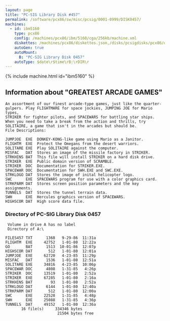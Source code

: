 ```yaml
---
layout: page
title: "PC-SIG Library Disk #457"
permalink: /software/pcx86/sw/misc/pcsig/0001-0999/DISK0457/
machines:
  - id: ibm5160
    type: pcx86
    config: /machines/pcx86/ibm/5160/cga/256kb/machine.xml
    diskettes: /machines/pcx86/diskettes.json,/disks/pcsigdisks/pcx86/diskettes.json
    autoGen: true
    autoMount:
      B: "PC-SIG Library Disk 0457"
    autoType: $date\r$time\rB:\rDIR\r
---
```


{% include machine.html id="ibm5160" %}

## Information about "GREATEST ARCADE GAMES"

    An assortment of our finest arcade-type games, just like the quarter-
    gulpers. Play FLIGHTMARE for space jockies, JUMPING JOE for Mario types,
    STRIKER for fighter pilots, and SPACEWARS for battling star ships.
    When you need to take a break from the action and thrills, try
    SOLITAIRE, a game that isn't in the arcades but should be.
    File Descriptions:
    
    JUMPJOE  EXE  DONKEY-KONG-like game using Mario as a Janitor.
    FLIGHTM  EXE  Protect the Omegans from the desert warriors.
    SOLITARE EXE  Play SOLITAIRE against the computer.
    MISFAC   DAT  Stores an image of the missile factory in STRIKER.
    STRKHINS BAT  This file will install STRIKER on a hard disk drive.
    STRIKER  EXE  Public domain version of SCRAMBLE.
    STRIKER  DOC  Documentation for STRIKER.EXE.
    SPACEWAR DOC  Documentation for SWH.EXE and SWC.EXE.
    STRKLOGO DAT  Stores the image of inital helicopter logo.
    SWC      EXE  SPACEWARS program for use with a color graphics card.
    STRKPARM DAT  Stores screen position parameters and the key assignments.
    TUNNELS  DAT  Stores the tunnel terrain data.
    SWH      EXE  Hercules graphics version of SPACEWARS.
    HIGHSCOR DAT  High score data file.

### Directory of PC-SIG Library Disk 0457

     Volume in drive A has no label
     Directory of A:\

    FILES457 TXT      1368   9-29-86  11:31a
    FLIGHTM  EXE     42752   1-01-80  12:22a
    GO       BAT      1513  10-01-86  12:07p
    HIGHSCOR DAT       512   1-01-80  12:01a
    JUMPJOE  EXE     62720   4-23-85  11:29p
    MISFAC   DAT      1536   1-01-80  12:51a
    SOLITARE EXE     34816   4-23-85  10:06p
    SPACEWAR DOC      4808   1-31-85   4:26p
    STRIKER  DOC     13519   1-01-80   2:52a
    STRIKER  EXE     67285   1-01-80   2:16a
    STRKHINS BAT        93   1-01-80   2:52a
    STRKLOGO DAT      6144   1-01-80  12:40a
    STRKPARM DAT       512   1-01-80  12:00a
    SWC      EXE     22528   1-31-85   4:48p
    SWH      EXE     25088   1-31-85   4:36p
    TUNNELS  DAT     49152   1-01-80  12:36a
           16 file(s)     334346 bytes
                           21504 bytes free
